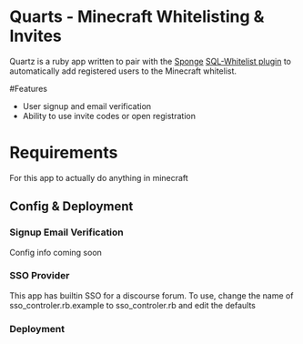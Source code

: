 # Quarts - Minecraft Whitelisting & Invites

Quartz is a ruby app written to pair with the [Sponge](https://spongepowered.org) [SQL-Whitelist plugin](https://github.com/fmohican/SQL-WhiteList) to automatically add registered users to the Minecraft whitelist.

#Features
- User signup and email verification
- Ability to use invite codes or open registration

# Requirements

For this app to actually do anything in minecraft

## Config & Deployment

### Signup Email Verification

Config info coming soon

### SSO Provider

This app has builtin SSO for a discourse forum. To use, change the name of sso_controler.rb.example to sso_controler.rb and edit the defaults

### Deployment
